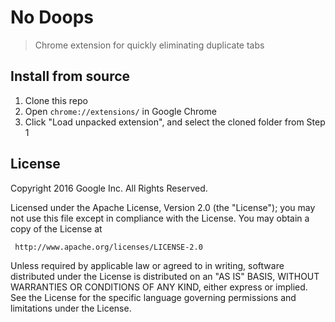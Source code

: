 # No Doops

> Chrome extension for quickly eliminating duplicate tabs

## Install from source

1. Clone this repo
2. Open `chrome://extensions/` in Google Chrome
3. Click "Load unpacked extension", and select the cloned folder from Step 1

## License

Copyright 2016 Google Inc. All Rights Reserved.

Licensed under the Apache License, Version 2.0 (the "License");
you may not use this file except in compliance with the License.
You may obtain a copy of the License at

     http://www.apache.org/licenses/LICENSE-2.0

Unless required by applicable law or agreed to in writing, software
distributed under the License is distributed on an "AS IS" BASIS,
WITHOUT WARRANTIES OR CONDITIONS OF ANY KIND, either express or implied.
See the License for the specific language governing permissions and
limitations under the License.
